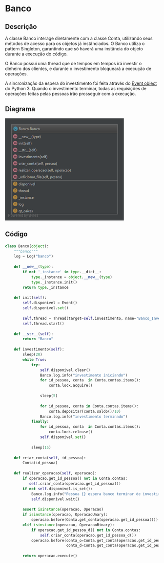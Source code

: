 # Banco

## Descrição

A classe Banco interage diretamente com a classe Conta, utilizando seus métodos de acesso para os objetos já instânciados. O Banco utiliza o pattern Singleton, garantindo que só haverá uma instância do objeto durante a execução do código.

O Banco possui uma thread que de tempos em tempos irá investir o dinheiro dos clientes, e durante o investimento bloqueará a execução de operações.

A sincronização da espera do investimento foi feita através do [Event object](https://docs.python.org/3/library/threading.html#event-objects) do Python 3. Quando o investimento terminar, todas as requisições de operações feitas pelas pessoas irão prosseguir com a execução.

## Diagrama

![](/doc/img/banco.png)

## Código

```py
class Banco(object):
    """banco"""
    log = Log("banco")

    def __new__(type):
        if not '_instance' in type.__dict__:
            type._instance = object.__new__(type)
            type._instance.init()
        return type._instance

    def init(self):
        self.disponivel = Event()
        self.disponivel.set()

        self.thread = Thread(target=self.investimento, name='Banco_Investimento')
        self.thread.start()

    def __str__(self):
        return "Banco"

    def investimento(self):
        sleep(20)
        while True:
            try:
                self.disponivel.clear()
                Banco.log.info("investimento iniciando")
                for id_pessoa, conta  in Conta.contas.items():
                    conta.lock.acquire()

                sleep(5)

                for id_pessoa, conta in Conta.contas.items():
                    conta.depositar(conta.saldo()/10)
                Banco.log.info("investimento terminado")
            finally:
                for id_pessoa, conta  in Conta.contas.items():
                    conta.lock.release()
                self.disponivel.set()

            sleep(15)

    def criar_conta(self, id_pessoa):
        Conta(id_pessoa)

    def realizar_operacao(self, operacao):
        if operacao.get_id_pessoa() not in Conta.contas:
           self.criar_conta(operacao.get_id_pessoa())
        if not self.disponivel.is_set():
            Banco.log.info("Pessoa {} espera banco terminar de investir".format(operacao.id_pessoa))
            self.disponivel.wait()

        assert isinstance(operacao, Operacao)
        if isinstance(operacao, OperacaoUnary):
            operacao.before(Conta.get_conta(operacao.get_id_pessoa()))
        elif isinstance(operacao, OperacaoBinary):
            if operacao.get_id_pessoa_d() not in Conta.contas:
                self.criar_conta(operacao.get_id_pessoa_d())
            operacao.before(conta_o=Conta.get_conta(operacao.get_id_pessoa()),
                            conta_d=Conta.get_conta(operacao.get_id_pessoa_d()))

        return operacao.execute()
```



